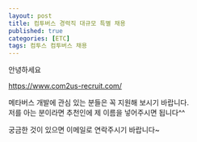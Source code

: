 ```yaml
---
layout: post
title: 컴투버스 경력직 대규모 특별 채용
published: true
categories: [ETC]
tags: 컴투스 컴투버스 채용
---
```

안녕하세요   
  
https://www.com2us-recruit.com/ 
  
메타버스 개발에 관심 있는 분들은 꼭 지원해 보시기 바랍니다.  
저를 아는 분이라면 추천인에 제 이름을 넣어주시면 됩니다^^    
  
궁금한 것이 있으면 이메일로 연락주시기 바랍니다~  
       
	 